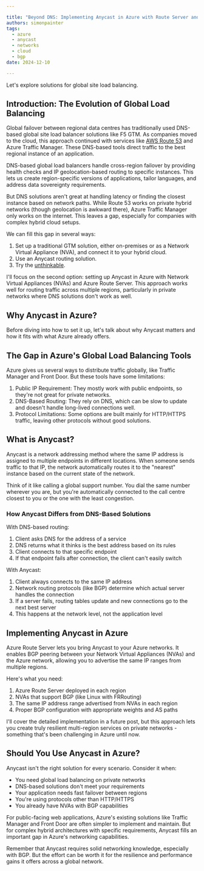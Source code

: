 ```yaml
---

title: "Beyond DNS: Implementing Anycast in Azure with Route Server and NVAs"
authors: simonpainter
tags:
  - azure
  - anycast
  - networks
  - cloud
  - bgp
date: 2024-12-10

---
```


Let's explore solutions for global site load balancing.
<!-- truncate -->
## Introduction: The Evolution of Global Load Balancing

Global failover between regional data centres has traditionally used DNS-based global site load balancer solutions like F5 GTM. As companies moved to the cloud, this approach continued with services like [AWS Route 53](cross-region-r53.md) and Azure Traffic Manager. These DNS-based tools direct traffic to the best regional instance of an application.

DNS-based global load balancers handle cross-region failover by providing health checks and IP geolocation-based routing to specific instances. This lets us create region-specific versions of applications, tailor languages, and address data sovereignty requirements.

But DNS solutions aren't great at handling latency or finding the closest instance based on network paths. While Route 53 works on private hybrid networks (though geolocation is awkward there), Azure Traffic Manager only works on the internet. This leaves a gap, especially for companies with complex hybrid cloud setups.

We can fill this gap in several ways:

1. Set up a traditional GTM solution, either on-premises or as a Network Virtual Appliance (NVA), and connect it to your hybrid cloud.
2. Use an Anycast routing solution.
3. Try the [unthinkable](cross-region-r53.md).

I'll focus on the second option: setting up Anycast in Azure with Network Virtual Appliances (NVAs) and Azure Route Server. This approach works well for routing traffic across multiple regions, particularly in private networks where DNS solutions don't work as well.

## Why Anycast in Azure?

Before diving into how to set it up, let's talk about why Anycast matters and how it fits with what Azure already offers.

## The Gap in Azure's Global Load Balancing Tools

Azure gives us several ways to distribute traffic globally, like Traffic Manager and Front Door. But these tools have some limitations:

1. Public IP Requirement: They mostly work with public endpoints, so they're not great for private networks.
2. DNS-Based Routing: They rely on DNS, which can be slow to update and doesn't handle long-lived connections well.
3. Protocol Limitations: Some options are built mainly for HTTP/HTTPS traffic, leaving other protocols without good solutions.

## What is Anycast?

Anycast is a network addressing method where the same IP address is assigned to multiple endpoints in different locations. When someone sends traffic to that IP, the network automatically routes it to the "nearest" instance based on the current state of the network.

Think of it like calling a global support number. You dial the same number wherever you are, but you're automatically connected to the call centre closest to you or the one with the least congestion.

### How Anycast Differs from DNS-Based Solutions

With DNS-based routing:
1. Client asks DNS for the address of a service
2. DNS returns what it thinks is the best address based on its rules
3. Client connects to that specific endpoint
4. If that endpoint fails after connection, the client can't easily switch

With Anycast:
1. Client always connects to the same IP address
2. Network routing protocols (like BGP) determine which actual server handles the connection
3. If a server fails, routing tables update and new connections go to the next best server
4. This happens at the network level, not the application level

## Implementing Anycast in Azure

Azure Route Server lets you bring Anycast to your Azure networks. It enables BGP peering between your Network Virtual Appliances (NVAs) and the Azure network, allowing you to advertise the same IP ranges from multiple regions.

Here's what you need:
1. Azure Route Server deployed in each region
2. NVAs that support BGP (like Linux with FRRouting)
3. The same IP address range advertised from NVAs in each region
4. Proper BGP configuration with appropriate weights and AS paths

I'll cover the detailed implementation in a future post, but this approach lets you create truly resilient multi-region services on private networks - something that's been challenging in Azure until now.

## Should You Use Anycast in Azure?

Anycast isn't the right solution for every scenario. Consider it when:

- You need global load balancing on private networks
- DNS-based solutions don't meet your requirements
- Your application needs fast failover between regions
- You're using protocols other than HTTP/HTTPS
- You already have NVAs with BGP capabilities

For public-facing web applications, Azure's existing solutions like Traffic Manager and Front Door are often simpler to implement and maintain. But for complex hybrid architectures with specific requirements, Anycast fills an important gap in Azure's networking capabilities.

Remember that Anycast requires solid networking knowledge, especially with BGP. But the effort can be worth it for the resilience and performance gains it offers across a global network.